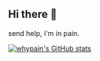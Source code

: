 ## Hi there 👋

send help, i'm in pain.

[![whypain's GitHub stats](https://git-stats-five-blush.vercel.app/api?username=whypain&show_icons=true&theme=tokyonight&include_all_commits=true&bg_color=130,4A9B7F,0A3431)](https://github.com/anuraghazra/github-readme-stats)

<!--
**whypain/whypain** is a ✨ _special_ ✨ repository because its `README.md` (this file) appears on your GitHub profile.

Here are some ideas to get you started:

- 🔭 I’m currently working on ...
- 🌱 I’m currently learning ...
- 👯 I’m looking to collaborate on ...
- 🤔 I’m looking for help with ...
- 💬 Ask me about ...
- 📫 How to reach me: ...
- 😄 Pronouns: ...
- ⚡ Fun fact: ...
-->
